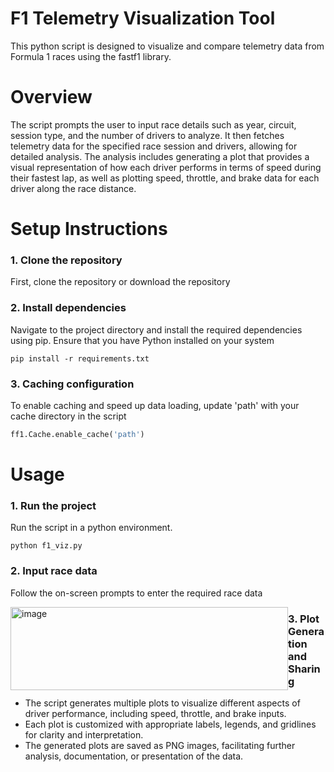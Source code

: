 # F1 Telemetry Visualization Tool
This python script is designed to visualize and compare telemetry data from Formula 1 races using the fastf1 library. 

# Overview
The script prompts the user to input race details such as year, circuit, session type, and the number of drivers to analyze. It then fetches telemetry data for the specified race session and drivers, allowing for detailed analysis. The analysis includes generating a plot that provides a visual representation of how each driver performs in terms of speed during their fastest lap, as well as plotting speed, throttle, and brake data for each driver along the race distance.

# Setup Instructions
### 1. Clone the repository
First, clone the repository or download the repository
### 2. Install dependencies
Navigate to the project directory and install the required dependencies using pip. Ensure that you have Python installed on your system

```
pip install -r requirements.txt
```

### 3. Caching configuration
To enable caching and speed up data loading, update 'path' with your cache directory in the script

```python
ff1.Cache.enable_cache('path')
```

# Usage
### 1. Run the project
Run the script in a python environment.

```
python f1_viz.py
```
### 2. Input race data
Follow the on-screen prompts to enter the required race data

<img src="https://github.com/prathkr/Formula1-Telemetry-Visualization-Tool/assets/130935483/c5668d40-a060-4d2b-9c7e-469caab0282f" alt="image" width="444" height="133" style="float:left;">

### 3. Plot Generation and Sharing
* The script generates multiple plots to visualize different aspects of driver performance, including speed, throttle, and brake inputs.
* Each plot is customized with appropriate labels, legends, and gridlines for clarity and interpretation.
* The generated plots are saved as PNG images, facilitating further analysis, documentation, or presentation of the data.




